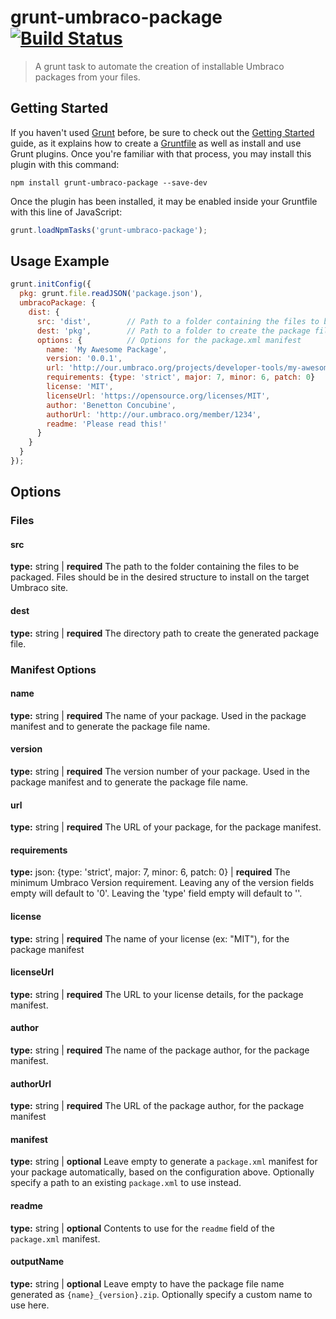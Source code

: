grunt-umbraco-package  [![Build Status](https://travis-ci.org/tomfulton/grunt-umbraco-package.svg?branch=master)](https://travis-ci.org/tomfulton/grunt-umbraco-package)
=====================

> A grunt task to automate the creation of installable Umbraco packages from your files.

## Getting Started
If you haven't used [Grunt](http://gruntjs.com/) before, be sure to check out the [Getting Started](http://gruntjs.com/getting-started) guide, as it explains how to create a [Gruntfile](http://gruntjs.com/sample-gruntfile) as well as install and use Grunt plugins. Once you're familiar with that process, you may install this plugin with this command:

```shell
npm install grunt-umbraco-package --save-dev
```

Once the plugin has been installed, it may be enabled inside your Gruntfile with this line of JavaScript:

```js
grunt.loadNpmTasks('grunt-umbraco-package');
```


## Usage Example

```js
grunt.initConfig({
  pkg: grunt.file.readJSON('package.json'),
  umbracoPackage: {
    dist: {
      src: 'dist',		  // Path to a folder containing the files to be packaged
      dest: 'pkg',		  // Path to a folder to create the package file
      options: {		  // Options for the package.xml manifest
        name: 'My Awesome Package',
        version: '0.0.1',
        url: 'http://our.umbraco.org/projects/developer-tools/my-awesome-package',
        requirements: {type: 'strict', major: 7, minor: 6, patch: 0}
        license: 'MIT',
        licenseUrl: 'https://opensource.org/licenses/MIT',
        author: 'Benetton Concubine',
        authorUrl: 'http://our.umbraco.org/member/1234',
        readme: 'Please read this!'
      }
    }
  }
});
```

## Options
### Files
#### src
**type:** string | **required**
The path to the folder containing the files to be packaged.  Files should be in the desired structure to install on the target Umbraco site.

#### dest
**type:** string | **required**
The directory path to create the generated package file.

### Manifest Options
#### name
**type:** string | **required**
The name of your package.  Used in the package manifest and to generate the package file name.

#### version
**type:** string | **required**
The version number of your package.  Used in the package manifest and to generate the package file name.

#### url
**type:** string | **required**
The URL of your package, for the package manifest.

#### requirements
**type:** json: {type: 'strict', major: 7, minor: 6, patch: 0} |  **required**
The minimum Umbraco Version requirement. Leaving any of the version fields empty will default to '0'. Leaving the 'type' field empty will default to ''.

#### license
**type:** string | **required**
The name of your license (ex: "MIT"), for the package manifest

#### licenseUrl
**type:** string | **required**
The URL to your license details, for the package manifest.

#### author
**type:** string | **required**
The name of the package author, for the package manifest.

#### authorUrl
**type:** string | **required**
The URL of the package author, for the package manifest

#### manifest
**type:** string | **optional**
Leave empty to generate a `package.xml` manifest for your package automatically, based on the configuration above.  Optionally specify a path to an existing `package.xml` to use instead.

#### readme
**type:** string | **optional**
Contents to use for the `readme` field of the `package.xml` manifest.

#### outputName
**type:** string | **optional**
Leave empty to have the package file name generated as `{name}_{version}.zip`.  Optionally specify a custom name to use here.